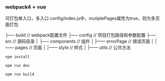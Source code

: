### webpack4 + vue 
可打包单入口，多入口
config/index.js中，mutiplePages属性为true，则为多页面打包

├── build                                       // webpack配置文件
├── config                                      // 项目打包路径和参数配置
├── src                                         // 源码目录
│   ├── components                              // 组件
│   |—— errorPage                              // 错误页面
│   |—— pages                              // 页面
│   |—— style                              // 样式
│   |—— utils                              // 公共方法


``` npm install ```

```npm run dev ```

```npm run build```